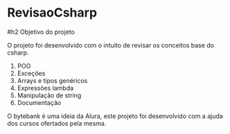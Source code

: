 # RevisaoCsharp


#h2 Objetivo do projeto
  
O projeto foi desenvolvido com o intuito de revisar os conceitos base do csharp.

1. POO
2. Exceções
3. Arrays e tipos genéricos
3. Expressões lambda
4. Manipulação de string
5. Documentação

O bytebank é uma ideia da Alura, este projeto foi desenvolvido com a ajuda dos cursos ofertados pela mesma.
